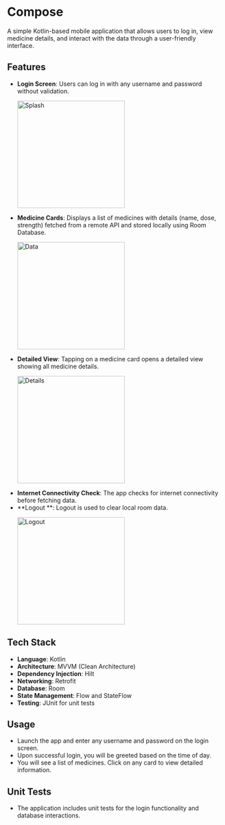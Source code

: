 # Compose

A simple Kotlin-based mobile application that allows users to log in, view medicine details, and interact with the data through a user-friendly interface.

## Features
- **Login Screen**: Users can log in with any username and password without validation.
  <p align="left">
    <img src= "https://github.com/user-attachments/assets/9f16e5a4-348f-483e-9665-a503f990ceb7" alt="Splash" width="250">
  </p>
- **Medicine Cards**: Displays a list of medicines with details (name, dose, strength) fetched from a remote API and stored locally using Room Database.
  <p align="left">
    <img src= "https://github.com/user-attachments/assets/46907762-8b75-4d52-b9d6-775f79c655ad" alt="Data" width="250">
  </p>
- **Detailed View**: Tapping on a medicine card opens a detailed view showing all medicine details.
  <p align="left">
    <img src= "https://github.com/user-attachments/assets/085fd2c7-07fb-4295-b413-933de14d8f36" alt="Details" width="250">
  </p>
- **Internet Connectivity Check**: The app checks for internet connectivity before fetching data.
- **Logout **: Logout is used to clear local room data.
  <p align="left">
    <img src= "https://github.com/user-attachments/assets/f322f17e-af12-4f42-bc6b-1e49809bf763" alt="Logout" width="250">
  </p>

## Tech Stack
- **Language**: Kotlin
- **Architecture**: MVVM (Clean Architecture)
- **Dependency Injection**: Hilt
- **Networking**: Retrofit
- **Database**: Room
- **State Management**: Flow and StateFlow
- **Testing**: JUnit for unit tests

## Usage
- Launch the app and enter any username and password on the login screen.
- Upon successful login, you will be greeted based on the time of day.
- You will see a list of medicines. Click on any card to view detailed information.

## Unit Tests
- The application includes unit tests for the login functionality and database interactions.


